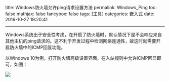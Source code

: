 title: Windows防火墙允许ping请求设置方法
permalink: Windows_Ping
toc: false
mathjax: false
fancybox: false
tags: [工具]
categories: 嵌入式
date: 2016-10-27 19:20:41

---

Windows系统出于安全性考虑，在开启了防火墙时，默认情况下是不会响应来自其他主机的ping请求的。这不利于开发过程中检测网络连通性，故这时就需要开启防火墙中的ICMP回显功能。

<!--more-->

以Windows 10为例，打开防火墙高级设置界面，在入站规则中允许ICMP回显即可，如图：

![](http://gmf.shengnengjin.cn/20161027191757.png)